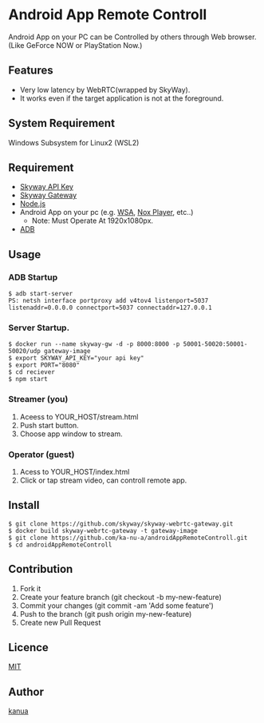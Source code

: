 Android App Remote Controll
====
Android App on your PC can be Controlled by others through Web browser. (Like GeForce NOW or PlayStation Now.)

## Features
- Very low latency by WebRTC(wrapped by SkyWay).
- It works even if the target application is not at the foreground.

## System Requirement
Windows Subsystem for Linux2 (WSL2)

## Requirement
- [Skyway API Key](https://console-webrtc-free.ecl.ntt.com/users/registration)
- [Skyway Gateway](https://github.com/skyway/skyway-webrtc-gateway/releases)
- [Node.js](https://github.com/nodejs/node)
- Android App on your pc (e.g. [WSA](https://learn.microsoft.com/ja-jp/windows/android/wsa/), [Nox Player](https://www.bignox.com/), etc..)
  - Note: Must Operate At 1920x1080px.
- [ADB](https://developer.android.com/studio/releases/platform-tools)

## Usage
### ADB Startup
```
$ adb start-server
PS: netsh interface portproxy add v4tov4 listenport=5037 listenaddr=0.0.0.0 connectport=5037 connectaddr=127.0.0.1
```

### Server Startup.
```
$ docker run --name skyway-gw -d -p 8000:8000 -p 50001-50020:50001-50020/udp gateway-image
$ export SKYWAY_API_KEY="your api key"
$ export PORT="8080"
$ cd reciever
$ npm start
```

### Streamer (you)
1. Aceess to YOUR_HOST/stream.html
2. Push start button.
3. Choose app window to stream.

### Operator (guest)
1. Acess to YOUR_HOST/index.html
2. Click or tap stream video, can controll remote app.

## Install
```
$ git clone https://github.com/skyway/skyway-webrtc-gateway.git
$ docker build skyway-webrtc-gateway -t gateway-image
$ git clone https://github.com/ka-nu-a/androidAppRemoteControll.git
$ cd androidAppRemoteControll
```

## Contribution
1. Fork it
2. Create your feature branch (git checkout -b my-new-feature)
3. Commit your changes (git commit -am 'Add some feature')
4. Push to the branch (git push origin my-new-feature)
5. Create new Pull Request

## Licence
[MIT](https://github.com/tcnksm/tool/blob/master/LICENCE)

## Author
[kanua](https://github.com/ka-nu-a)
